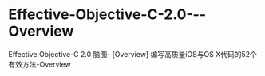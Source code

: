 # Effective-Objective-C-2.0---Overview
Effective Objective-C 2.0 脑图- [Overview]
编写高质量iOS与OS X代码的52个有效方法-Overview
